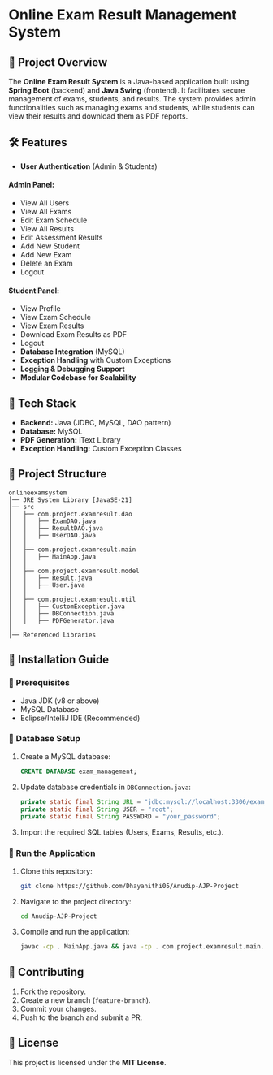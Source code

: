 # Online Exam Result Management System

## 📌 Project Overview
The **Online Exam Result System** is a Java-based application built using **Spring Boot** (backend) and **Java Swing** (frontend). It facilitates secure management of exams, students, and results. The system provides admin functionalities such as managing exams and students, while students can view their results and download them as PDF reports.

## 🛠️ Features
- **User Authentication** (Admin & Students)
#### Admin Panel:
- View All Users
- View All Exams
- Edit Exam Schedule
- View All Results
- Edit Assessment Results
- Add New Student
- Add New Exam
- Delete an Exam
- Logout

#### Student Panel:
- View Profile
- View Exam Schedule
- View Exam Results
- Download Exam Results as PDF
- Logout
- **Database Integration** (MySQL)
- **Exception Handling** with Custom Exceptions
- **Logging & Debugging Support**
- **Modular Codebase for Scalability**

## 🚀 Tech Stack
- **Backend:** Java (JDBC, MySQL, DAO pattern)
- **Database:** MySQL
- **PDF Generation:** iText Library
- **Exception Handling:** Custom Exception Classes

## 📂 Project Structure
```
onlineexamsystem
│── JRE System Library [JavaSE-21]
│── src
│   ├── com.project.examresult.dao
│   │   ├── ExamDAO.java
│   │   ├── ResultDAO.java
│   │   ├── UserDAO.java
│   │
│   ├── com.project.examresult.main
│   │   ├── MainApp.java
│   │
│   ├── com.project.examresult.model
│   │   ├── Result.java
│   │   ├── User.java
│   │
│   ├── com.project.examresult.util
│   │   ├── CustomException.java
│   │   ├── DBConnection.java
│   │   ├── PDFGenerator.java
│
│── Referenced Libraries
```

## 📜 Installation Guide
### 🔹 Prerequisites
- Java JDK (v8 or above)
- MySQL Database
- Eclipse/IntelliJ IDE (Recommended)

### 🔹 Database Setup
1. Create a MySQL database:
   ```sql
   CREATE DATABASE exam_management;
   ```
2. Update database credentials in `DBConnection.java`:
   ```java
   private static final String URL = "jdbc:mysql://localhost:3306/exam_management";
   private static final String USER = "root";
   private static final String PASSWORD = "your_password";
   ```
3. Import the required SQL tables (Users, Exams, Results, etc.).

### 🔹 Run the Application
1. Clone this repository:
   ```bash
   git clone https://github.com/Dhayanithi05/Anudip-AJP-Project
   ```
2. Navigate to the project directory:
   ```bash
   cd Anudip-AJP-Project
   ```
3. Compile and run the application:
   ```bash
   javac -cp . MainApp.java && java -cp . com.project.examresult.main.MainApp
   ```

## 📜 Contributing
1. Fork the repository.
2. Create a new branch (`feature-branch`).
3. Commit your changes.
4. Push to the branch and submit a PR.

## 📝 License
This project is licensed under the **MIT License**.


